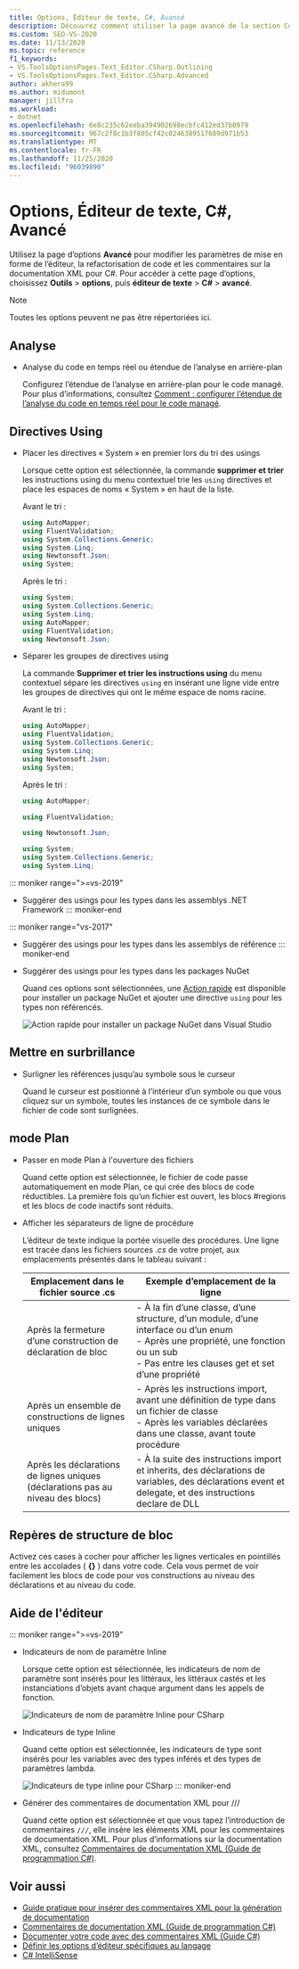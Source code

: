 ```yaml
---
title: Options, Éditeur de texte, C#, Avancé
description: Découvrez comment utiliser la page avancé de la section C# pour modifier les paramètres de mise en forme de l’éditeur, la refactorisation du code et les commentaires de documentation XML pour C#.
ms.custom: SEO-VS-2020
ms.date: 11/13/2020
ms.topic: reference
f1_keywords:
- VS.ToolsOptionsPages.Text_Editor.CSharp.Outlining
- VS.ToolsOptionsPages.Text_Editor.CSharp.Advanced
author: akhera99
ms.author: midumont
manager: jillfra
ms.workload:
- dotnet
ms.openlocfilehash: 6e8c235c62eeba394902698ecbfc412ed37b0979
ms.sourcegitcommit: 967c2f8c1b3f805cf42c0246389517689d971b53
ms.translationtype: MT
ms.contentlocale: fr-FR
ms.lasthandoff: 11/25/2020
ms.locfileid: "96039890"
---
```

# <a name="options-text-editor-c-advanced"></a>Options, Éditeur de texte, C#, Avancé

Utilisez la page d’options **Avancé** pour modifier les paramètres de mise en forme de l’éditeur, la refactorisation de code et les commentaires sur la documentation XML pour C#. Pour accéder à cette page d’options, choisissez **Outils**  >  **options**, puis **éditeur de texte**  >  **C#**  >  **avancé**.

> [!NOTE]
> Toutes les options peuvent ne pas être répertoriées ici.

## <a name="analysis"></a>Analyse

- Analyse du code en temps réel ou étendue de l’analyse en arrière-plan

   Configurez l’étendue de l’analyse en arrière-plan pour le code managé. Pour plus d’informations, consultez [Comment : configurer l’étendue de l’analyse du code en temps réel pour le code managé](../../code-quality/configure-live-code-analysis-scope-managed-code.md).

## <a name="using-directives"></a>Directives Using

- Placer les directives « System » en premier lors du tri des usings

   Lorsque cette option est sélectionnée, la commande **supprimer et trier** les instructions using du menu contextuel trie les `using` directives et place les espaces de noms « System » en haut de la liste.

   Avant le tri :

   ```csharp
   using AutoMapper;
   using FluentValidation;
   using System.Collections.Generic;
   using System.Linq;
   using Newtonsoft.Json;
   using System;
   ```

   Après le tri :

   ```csharp
   using System;
   using System.Collections.Generic;
   using System.Linq;
   using AutoMapper;
   using FluentValidation;
   using Newtonsoft.Json;
   ```

- Séparer les groupes de directives using

   La commande **Supprimer et trier les instructions using** du menu contextuel sépare les directives `using` en insérant une ligne vide entre les groupes de directives qui ont le même espace de noms racine.

   Avant le tri :

   ```csharp
   using AutoMapper;
   using FluentValidation;
   using System.Collections.Generic;
   using System.Linq;
   using Newtonsoft.Json;
   using System;
   ```

   Après le tri :

   ```csharp
   using AutoMapper;

   using FluentValidation;

   using Newtonsoft.Json;

   using System;
   using System.Collections.Generic;
   using System.Linq;
   ```

::: moniker range=">=vs-2019"                                              
- Suggérer des usings pour les types dans les assemblys .NET Framework
::: moniker-end
                                         
::: moniker range="vs-2017"                                                
- Suggérer des usings pour les types dans les assemblys de référence
::: moniker-end                                                            

- Suggérer des usings pour les types dans les packages NuGet

   Quand ces options sont sélectionnées, une [Action rapide](../quick-actions.md) est disponible pour installer un package NuGet et ajouter une directive `using` pour les types non référencés.

   ![Action rapide pour installer un package NuGet dans Visual Studio](media/nuget-lightbulb.png)

## <a name="highlighting"></a>Mettre en surbrillance

- Surligner les références jusqu’au symbole sous le curseur

   Quand le curseur est positionné à l’intérieur d’un symbole ou que vous cliquez sur un symbole, toutes les instances de ce symbole dans le fichier de code sont surlignées.

## <a name="outlining"></a>mode Plan

- Passer en mode Plan à l'ouverture des fichiers

   Quand cette option est sélectionnée, le fichier de code passe automatiquement en mode Plan, ce qui crée des blocs de code réductibles. La première fois qu’un fichier est ouvert, les blocs #regions et les blocs de code inactifs sont réduits.

- Afficher les séparateurs de ligne de procédure

   L’éditeur de texte indique la portée visuelle des procédures. Une ligne est tracée dans les fichiers sources *.cs* de votre projet, aux emplacements présentés dans le tableau suivant :

   |Emplacement dans le fichier source .cs|Exemple d’emplacement de la ligne|
   |---------------------------------|------------------------------|
   |Après la fermeture d’une construction de déclaration de bloc|-   À la fin d’une classe, d’une structure, d’un module, d’une interface ou d’un enum<br />-   Après une propriété, une fonction ou un sub<br />-   Pas entre les clauses get et set d’une propriété|
   |Après un ensemble de constructions de lignes uniques|-   Après les instructions import, avant une définition de type dans un fichier de classe<br />-   Après les variables déclarées dans une classe, avant toute procédure|
   |Après les déclarations de lignes uniques (déclarations pas au niveau des blocs)|-   À la suite des instructions import et inherits, des déclarations de variables, des déclarations event et delegate, et des instructions declare de DLL|

## <a name="block-structure-guides"></a>Repères de structure de bloc

Activez ces cases à cocher pour afficher les lignes verticales en pointillés entre les accolades ( **{}** ) dans votre code. Cela vous permet de voir facilement les blocs de code pour vos constructions au niveau des déclarations et au niveau du code.

## <a name="editor-help"></a>Aide de l'éditeur
::: moniker range=">=vs-2019"
- Indicateurs de nom de paramètre Inline 
    
    Lorsque cette option est sélectionnée, les indicateurs de nom de paramètre sont insérés pour les littéraux, les littéraux castés et les instanciations d’objets avant chaque argument dans les appels de fonction.  
    
    ![Indicateurs de nom de paramètre Inline pour CSharp](media/inline-parameter-name-hints-csharp.png)

- Indicateurs de type Inline 
    
    Quand cette option est sélectionnée, les indicateurs de type sont insérés pour les variables avec des types inférés et des types de paramètres lambda.  
    
    ![Indicateurs de type inline pour CSharp](media/inline-type-hints-csharp.png)
::: moniker-end
- Générer des commentaires de documentation XML pour ///

   Quand cette option est sélectionnée et que vous tapez l’introduction de commentaires `///`, elle insère les éléments XML pour les commentaires de documentation XML. Pour plus d’informations sur la documentation XML, consultez [Commentaires de documentation XML (Guide de programmation C#)](/dotnet/csharp/programming-guide/xmldoc/xml-documentation-comments).

## <a name="see-also"></a>Voir aussi

- [Guide pratique pour insérer des commentaires XML pour la génération de documentation](../../ide/reference/generate-xml-documentation-comments.md)
- [Commentaires de documentation XML (Guide de programmation C#)](/dotnet/csharp/programming-guide/xmldoc/xml-documentation-comments)
- [Documenter votre code avec des commentaires XML (Guide C#)](/dotnet/csharp/codedoc)
- [Définir les options d’éditeur spécifiques au langage](../../ide/reference/setting-language-specific-editor-options.md)
- [C# IntelliSense](../../ide/visual-csharp-intellisense.md)
